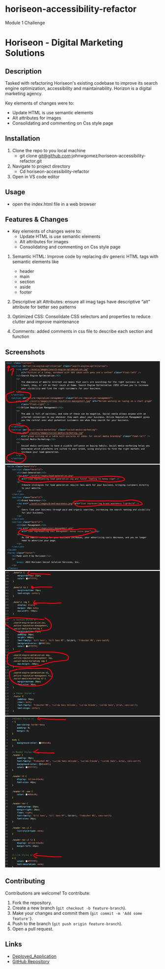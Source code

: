 # horiseon-accessibility-refactor
Module 1 Challenge

# Horiseon - Digital Marketing Solutions

## Description

Tasked with refactoring Horiseon's existing codebase to improve its search engine optimization, accessibility and maintainability. Horizon is a digital marketing agency. 

Key elements of changes were to:
- Update HTML is use semantic elements
- Alt attributes for images
- Consolidating and commenting on Css style page

## Installation
1. Clone the repo to you local machine
    - git clone git@github.com:johnwgomez/horiseon-accessibility-refactor.git
2. Navigate to project directory
    - Cd horiseon-accessibility-refactor
3. Open in VS code editor

## Usage
- open the index.html file in a web browser

## Features & Changes
- Key elements of changes were to:
    - Update HTML is use semantic elements
    - Alt attributes for images
    - Consolidating and commenting on Css style page

1. Semantic HTML: Improve code by replacing div generic HTML tags with semantic elements like
    - header
    - main
    - section
    - aside
    - footer

2. Descriptive alt Attributes: ensure all imag tags have descriptive “alt” attribute for better seo patterns

3. Optimized CSS: Consolidate CSS selectors and properties to reduce clutter and improve maintenance 

4. Comments: added comments in css file to describe each section and function

## Screenshots

![Semantic_HTML](assets/screenshot/Semantic_HTML.png)
![alts](assets/screenshot/alts.png)
![CSS_Consolidation](assets/screenshot/CSS_Consolidation.png)
![CSS_Comments](assets/screenshot/Css_Comments.png)

## Contributing

Contributions are welcome! To contribute:
1. Fork the repository.
2. Create a new branch (`git checkout -b feature-branch`).
3. Make your changes and commit them (`git commit -m 'Add some feature'`).
4. Push to the branch (`git push origin feature-branch`).
5. Open a pull request.

## Links

- [Deployed_Application](https://johnwgomez.github.io/horiseon-accessibility-refactor/)
- [GitHub Repository](https://github.com/johnwgomez/horiseon-accessibility-refactor)